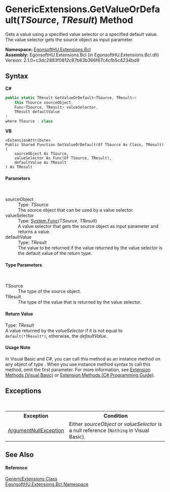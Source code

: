 # GenericExtensions.GetValueOrDefault(*TSource*, *TResult*) Method 
 

Gets a value using a specified value selector or a specified default value. The value selector gets the source object as input parameter.

**Namespace:**&nbsp;<a href="N_EgonsoftHU_Extensions_Bcl.md">EgonsoftHU.Extensions.Bcl</a><br />**Assembly:**&nbsp;EgonsoftHU.Extensions.Bcl (in EgonsoftHU.Extensions.Bcl.dll) Version: 2.1.0+c3dc2893f0812c87b63b366f67c4cfb5c4234bd9

## Syntax

**C#**<br />
``` C#
public static TResult GetValueOrDefault<TSource, TResult>(
	this TSource sourceObject,
	Func<TSource, TResult> valueSelector,
	TResult defaultValue
)
where TSource : class

```

**VB**<br />
``` VB
<ExtensionAttribute>
Public Shared Function GetValueOrDefault(Of TSource As Class, TResult) ( 
	sourceObject As TSource,
	valueSelector As Func(Of TSource, TResult),
	defaultValue As TResult
) As TResult
```


#### Parameters
&nbsp;<dl><dt>sourceObject</dt><dd>Type: *TSource*<br />The source object that can be used by a value selector.</dd><dt>valueSelector</dt><dd>Type: <a href="https://learn.microsoft.com/dotnet/api/system.func-2" target="_blank" rel="noopener noreferrer">System.Func</a>(*TSource*, *TResult*)<br />A value selector that gets the source object as input parameter and returns a value.</dd><dt>defaultValue</dt><dd>Type: *TResult*<br />The value to be returned if the value returned by the value selector is the default value of the return type.</dd></dl>

#### Type Parameters
&nbsp;<dl><dt>TSource</dt><dd>The type of the source object.</dd><dt>TResult</dt><dd>The type of the value that is returned by the value selector.</dd></dl>

#### Return Value
Type: *TResult*<br />A value returned by the *valueSelector* if it is not equal to `default(*TResult*)`; otherwise, the *defaultValue*.

#### Usage Note
In Visual Basic and C#, you can call this method as an instance method on any object of type . When you use instance method syntax to call this method, omit the first parameter. For more information, see <a href="https://docs.microsoft.com/dotnet/visual-basic/programming-guide/language-features/procedures/extension-methods" target="_blank" rel="noopener noreferrer">Extension Methods (Visual Basic)</a> or <a href="https://docs.microsoft.com/dotnet/csharp/programming-guide/classes-and-structs/extension-methods" target="_blank" rel="noopener noreferrer">Extension Methods (C# Programming Guide)</a>.

## Exceptions
&nbsp;<table><tr><th>Exception</th><th>Condition</th></tr><tr><td><a href="https://learn.microsoft.com/dotnet/api/system.argumentnullexception" target="_blank" rel="noopener noreferrer">ArgumentNullException</a></td><td>Either *sourceObject* or *valueSelector* is a null reference (`Nothing` in Visual Basic).</td></tr></table>

## See Also


#### Reference
<a href="T_EgonsoftHU_Extensions_Bcl_GenericExtensions.md">GenericExtensions Class</a><br /><a href="N_EgonsoftHU_Extensions_Bcl.md">EgonsoftHU.Extensions.Bcl Namespace</a><br />